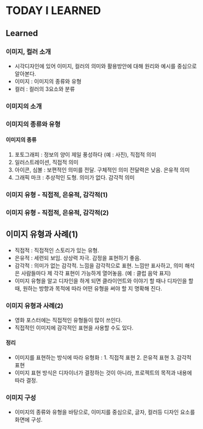 # TODAY I LEARNED

## Learned

### 이미지, 컬러 소개

- 시각디자인에 있어 이미지, 컬러의 의미와 활용방안에 대해 원리와 예시를 중심으로 알아본다.
- 이미지 : 이미지의 종류와 유형
- 컬러 : 컬러의 3요소와 분류

### 이미지의 소개

### 이미지의 종류와 유형

#### 이미지의 종류

1. 포토그래피 : 정보의 양이 제일 풍성하다 (예 : 사진), 직접적 의미
2. 일러스트레이션, 직접적 의미
3. 아이콘, 심볼 : 보편적인 의미를 전달. 구체적인 의미 전달력은 낮음. 은유적 의미
4. 그래픽 마크 : 추상적인 도형. 의미가 없다. 감각적 의미

### 이미지 유형 - 직접적, 은유적, 감각적(1)

### 이미지 유형 - 직접적, 은유적, 감각적(2)

## 이미지 유형과 사례(1)

- 직접적 : 직접적인 스토리가 있는 유형.
- 은유적 : 세련되 보임. 상상력 자극. 감정을 표현하기 좋음.
- 감각적 : 의미가 없는 감각적. 느낌을 감각적으로 표현. 느낌만 표사하고, 의미 해석은 사람들마다 제 각각 표현이 가능하게 열어놓음. (예 : 클럽 음악 표지)
- 이미지 유형을 알고 디자인을 하게 되면 클라이언트와 이야기 할 때나 디자인을 할 때, 원하는 방향과 목적에 따라 어떤 유형을 써야 할 지 명확해 진다.

### 이미지 유형과 사례(2)

- 영화 포스터에는 직접적인 유형들이 많이 쓰인다.
- 직접적인 이미지에 감각적인 표현을 사용할 수도 있다.

#### 정리

- 이미지를 표현하는 방식에 따라 유형화 : 1. 직접적 표현 2. 은유적 표현 3. 감각적 표현
- 이미지 표현 방식은 디자이너가 결정하는 것이 아니라, 프로젝트의 목적과 내용에 따라 결정.

### 이미지 구성

- 이미지의 종류와 유형을 바탕으로, 이미지를 중심으로, 글자, 컬러등 디자인 요소를 화면에 구성.

